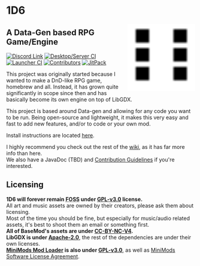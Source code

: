 # 1D6

<img src="https://raw.githubusercontent.com/GirlInPurple/onedsix/master/assets/icon_large.png" alt="1D6 Logo" height="180px" align="right"/>

## A Data-Gen based RPG Game/Engine

<a href="https://discord.gg/aNjm3b6eYJ"><img alt="Discord Link" src="https://img.shields.io/discord/969376256640569474?logo=discord&label=1D6%20Discord%20Server"></a>
<a href="../../actions"><img alt="Desktop/Server CI" src="https://img.shields.io/github/actions/workflow/status/onedsix/onedsix/gradle.yml?label=Desktop%20%26%20Server"></a>
<a href="../../actions"><img alt="Launcher CI" src="https://img.shields.io/github/actions/workflow/status/onedsix/onedsix/electron.yml?label=Launcher"></a>
<a href="/.github/CONTRIBUTING.md"><img alt="Contributors" src="https://img.shields.io/badge/Contributions-Read_Me%21-blue"></a>
<a href="https://jitpack.io/#onedsix/onedsix/-SNAPSHOT"><img alt="JitPack" src="https://img.shields.io/jitpack/version/onedsix/onedsix"></a>

This project was originally started because I wanted to make a DnD-like RPG game, homebrew and all. Instead, it has grown quite significantly in scope since then and has basically become its own engine on top of LibGDX.

This project is based around Data-gen and allowing for any code you want to be run. Being open-source and lightweight, it makes this very easy and fast to add new features, and/or to code or your own mod.

Install instructions are located [here](../../wiki/For-Users).

I highly recommend you check out the rest of the [wiki](../../wiki), as it has far more info than here.\
We also have a JavaDoc (TBD) and [Contribution Guidelines](/CONTRIBUTING.md) if you're interested.

## Licensing

**1D6 will forever remain <abbr title="Free Open Source Software">FOSS</abbr> under [GPL-v3.0](https://www.gnu.org/licenses/gpl-3.0.en.html) license.**\
All art and music assets are owned by their creators, please ask them about licensing.\
Most of the time you should be fine, but especially for music/audio related assets, it's best to shoot them an email or something first.\
**All of BaseMod's assets are under [CC-BY-NC-V4](https://creativecommons.org/licenses/by-nc/4.0/deed.en).**\
**LibGDX is under [Apache-2.0](https://www.apache.org/licenses/LICENSE-2.0)**, the rest of the dependencies are under their own licenses.\
**[MiniMods Mod Loader](https://github.com/AnvilloyDevStudio/MiniMods) is also under [GPL-v3.0](https://github.com/AnvilloyDevStudio/MiniMods/blob/main/LICENSE-GPL)**, as well as [MiniMods Software License Agreement](https://github.com/AnvilloyDevStudio/MiniMods/blob/main/LICENSE).
